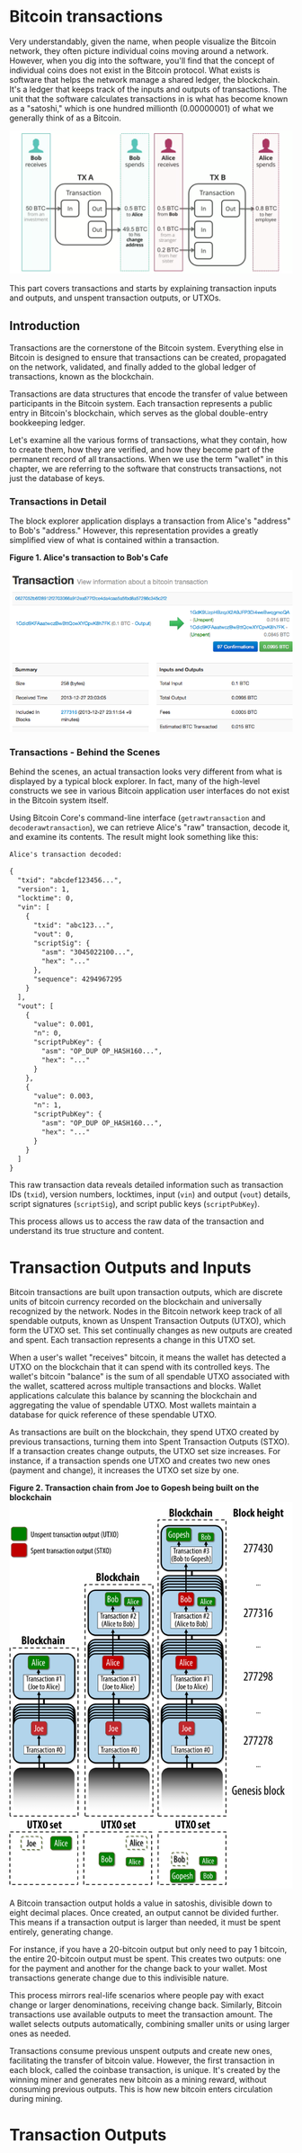 # Bitcoin transactions

Very understandably, given the name, when people visualize the Bitcoin network, they often picture individual coins moving around a network. However, when you dig into the software, you'll find that the concept of individual coins does not exist in the Bitcoin protocol. What exists is software that helps the network manage a shared ledger, the blockchain. It's a ledger that keeps track of the inputs and outputs of transactions. The unit that the software calculates transactions in is what has become known as a "satoshi," which is one hundred millionth (0.00000001) of what we generally think of as a Bitcoin.

![transaction](/Unit%201/how-do-bitcoin-transaction-work.webp)

This part covers transactions and starts by explaining transaction inputs and outputs, and unspent transaction outputs, or UTXOs.

## Introduction

Transactions are the cornerstone of the Bitcoin system. Everything else in Bitcoin is designed to ensure that transactions can be created, propagated on the network, validated, and finally added to the global ledger of transactions, known as the blockchain. 

Transactions are data structures that encode the transfer of value between participants in the Bitcoin system. Each transaction represents a public entry in Bitcoin's blockchain, which serves as the global double-entry bookkeeping ledger.

Let's examine all the various forms of transactions, what they contain, how to create them, how they are verified, and how they become part of the permanent record of all transactions. When we use the term "wallet" in this chapter, we are referring to the software that constructs transactions, not just the database of keys.

### Transactions in Detail
The block explorer application displays a transaction from Alice's "address" to Bob's "address." However, this representation provides a greatly simplified view of what is contained within a transaction.

**Figure 1. Alice's transaction to Bob's Cafe**

![trans](/Unit%201/trans....png)


### Transactions - Behind the Scenes
Behind the scenes, an actual transaction looks very different from what is displayed by a typical block explorer. In fact, many of the high-level constructs we see in various Bitcoin application user interfaces do not exist in the Bitcoin system itself.

Using Bitcoin Core's command-line interface (`getrawtransaction` and `decoderawtransaction`), we can retrieve Alice's "raw" transaction, decode it, and examine its contents. The result might look something like this:

```
Alice's transaction decoded:
```

```
{
  "txid": "abcdef123456...",
  "version": 1,
  "locktime": 0,
  "vin": [
    {
      "txid": "abc123...",
      "vout": 0,
      "scriptSig": {
        "asm": "3045022100...",
        "hex": "..."
      },
      "sequence": 4294967295
    }
  ],
  "vout": [
    {
      "value": 0.001,
      "n": 0,
      "scriptPubKey": {
        "asm": "OP_DUP OP_HASH160...",
        "hex": "..."
      }
    },
    {
      "value": 0.003,
      "n": 1,
      "scriptPubKey": {
        "asm": "OP_DUP OP_HASH160...",
        "hex": "..."
      }
    }
  ]
}
```

This raw transaction data reveals detailed information such as transaction IDs (`txid`), version numbers, locktimes, input (`vin`) and output (`vout`) details, script signatures (`scriptSig`), and script public keys (`scriptPubKey`).

This process allows us to access the raw data of the transaction and understand its true structure and content.


# Transaction Outputs and Inputs
Bitcoin transactions are built upon transaction outputs, which are discrete units of bitcoin currency recorded on the blockchain and universally recognized by the network. Nodes in the Bitcoin network keep track of all spendable outputs, known as Unspent Transaction Outputs (UTXO), which form the UTXO set. This set continually changes as new outputs are created and spent. Each transaction represents a change in this UTXO set.

When a user's wallet "receives" bitcoin, it means the wallet has detected a UTXO on the blockchain that it can spend with its controlled keys. The wallet's bitcoin "balance" is the sum of all spendable UTXO associated with the wallet, scattered across multiple transactions and blocks. Wallet applications calculate this balance by scanning the blockchain and aggregating the value of spendable UTXO. Most wallets maintain a database for quick reference of these spendable UTXO.

As transactions are built on the blockchain, they spend UTXO created by previous transactions, turning them into Spent Transaction Outputs (STXO). If a transaction creates change outputs, the UTXO set size increases. For instance, if a transaction spends one UTXO and creates two new ones (payment and change), it increases the UTXO set size by one.

**Figure 2. Transaction chain from Joe to Gopesh being built on the blockchain**
![UTXO & STXO](/Unit%201/Utxo.png)

A Bitcoin transaction output holds a value in satoshis, divisible down to eight decimal places. Once created, an output cannot be divided further. This means if a transaction output is larger than needed, it must be spent entirely, generating change.

For instance, if you have a 20-bitcoin output but only need to pay 1 bitcoin, the entire 20-bitcoin output must be spent. This creates two outputs: one for the payment and another for the change back to your wallet. Most transactions generate change due to this indivisible nature.

This process mirrors real-life scenarios where people pay with exact change or larger denominations, receiving change back. Similarly, Bitcoin transactions use available outputs to meet the transaction amount. The wallet selects outputs automatically, combining smaller units or using larger ones as needed.

Transactions consume previous unspent outputs and create new ones, facilitating the transfer of bitcoin value. However, the first transaction in each block, called the coinbase transaction, is unique. It's created by the winning miner and generates new bitcoin as a mining reward, without consuming previous outputs. This is how new bitcoin enters circulation during mining.

# Transaction Outputs